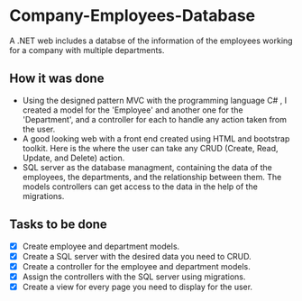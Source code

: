 # Company-Employees-Database
A .NET web includes a databse of the information of the employees working for a company with multiple departments.

## How it was done
- Using the designed pattern MVC with the programming language C# , I created a model for the 'Employee' and another one
for the 'Department', and a controller for each to handle any action taken from the user.
- A good looking web with a front end created using HTML and bootstrap toolkit. Here is the where the user can take 
any CRUD (Create, Read, Update, and Delete) action. 
- SQL server as the database managment, containing the data of the employees, the departments, and the relationship between them. The models controllers can get access to the data in the help of the migrations.

## Tasks to be done
- [x] Create employee and department models.
- [x] Create a SQL server with the desired data you need to CRUD.
- [x] Create a controller for the employee and department models.
- [x] Assign the controllers with the SQL server using migrations.
- [x] Create a view for every page you need to display for the user.
